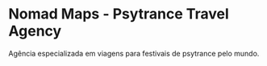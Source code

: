 # Nomad Maps - Psytrance Travel Agency
Agência especializada em viagens para festivais de psytrance pelo mundo.